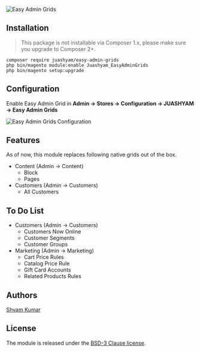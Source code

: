 ![Easy Admin Grids](https://user-images.githubusercontent.com/13532448/122933343-313e9800-d38c-11eb-9af7-9ed3b5f00c6e.png)

## Installation

> This package is not installable via Composer 1.x, please make sure you upgrade to Composer 2+.

```
composer require juashyam/easy-admin-grids
php bin/magento module:enable Juashyam_EasyAdminGrids
php bin/magento setup:upgrade
```

## Configuration
Enable Easy Admin Grid in **Admin → Stores → Configuration → JUASHYAM → Easy Admin Grids**

![Easy Admin Grids Configuration](https://user-images.githubusercontent.com/13532448/122933715-82e72280-d38c-11eb-9c0b-8febef854d45.png)

## Features
As of now, this module replaces following native grids out of the box.
- Content (Admin → Content)
  - Block
  - Pages
- Customers (Admin → Customers)
  - All Customers

## To Do List
- Customers (Admin → Customers)
  - Customers Now Online
  - Customer Segments
  - Customer Groups
- Marketing (Admin → Marketing)
  - Cart Price Rules
  - Catalog Price Rule
  - Gift Card Accounts
  - Related Products Rules

## Authors

[Shyam Kumar](https://github.com/juashyam)

## License

The module is released under the [BSD-3 Clause license](https://github.com/juashyam/easy-admin-grids/blob/main/LICENSE).
